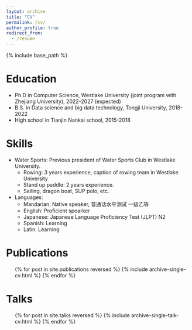 ```yaml
---
layout: archive
title: "CV"
permalink: /cv/
author_profile: true
redirect_from:
  - /resume
---
```


{% include base_path %}

Education
======
* Ph.D in Computer Science, Westlake University (joint program with Zhejiang University), 2022-2027 (expected)
* B.S. in Data science and big data technology, Tongji University, 2018-2022
* High school in Tianjin Nankai school, 2015-2018

<!-- Work experience
======
* Spring 2024: Academic Pages Collaborator
  * Github University
  * Duties includes: Updates and improvements to template
  * Supervisor: The Users

* Fall 2015: Research Assistant
  * Github University
  * Duties included: Merging pull requests
  * Supervisor: Professor Hub

* Summer 2015: Research Assistant
  * Github University
  * Duties included: Tagging issues
  * Supervisor: Professor Git -->
  
Skills
======
* Water Sports: Previous president of Water Sports Club in Westlake University.
  * Rowing: 3 years experience, caption of rowing team in Westlake University
  * Stand up paddle: 2 years experience.
  * Sailing, dragon boat, SUP polo, etc.
* Languages:
  * Mandarian: Native speaker, 普通话水平测试 一级乙等
  * English: Proficient spearker
  * Japanese: Japanese Language Proficiency Test (JLPT) N2
  * Spanish: Learning
  * Latin: Learning

Publications
======
  <ul>{% for post in site.publications reversed %}
    {% include archive-single-cv.html %}
  {% endfor %}</ul>
  
Talks
======
  <ul>{% for post in site.talks reversed %}
    {% include archive-single-talk-cv.html  %}
  {% endfor %}</ul>
  
<!-- Teaching
======
  <ul>{% for post in site.teaching reversed %}
    {% include archive-single-cv.html %}
  {% endfor %}</ul> -->
  
<!-- Service and leadership
======
* Currently signed in to 43 different slack teams -->
